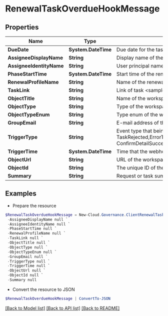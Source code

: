 # RenewalTaskOverdueHookMessage
## Properties

Name | Type | Description | Notes
------------ | ------------- | ------------- | -------------
**DueDate** | **System.DateTime** | Due date for the task assignee to complete the renewal task | [optional] 
**AssigneeDisplayName** | **String** | Display name of the renewal task assignee | [optional] 
**AssigneeIdentityName** | **String** | User principal name of the renewal task assignee | [optional] 
**PhaseStartTime** | **System.DateTime** | Start time of the renewal process | [optional] 
**RenewalProfileName** | **String** | Name of the renewal profile | [optional] 
**TaskLink** | **String** | Link of task  &lt;sample&gt;abc&lt;/sample&gt; | [optional] 
**ObjectTitle** | **String** | Name of the workspace | [optional] 
**ObjectType** | **String** | Type of the workspace | [optional] 
**ObjectTypeEnum** | **String** | Type enum of the workspace, availabe values:SiteCollection,Group,Team,GuestUser,Yammer | [optional] 
**GroupEmail** | **String** | E-mail address of the workspace | [optional] 
**TriggerType** | **String** | Event type that being triggered, available values:RequestSubmitted,RequestCompleted,RequestCancelled,TaskCreated,TaskApproved,  TaskRejected,ErrorTaskCreated,TaskRetried,TaskSkipped,RenewalSuccess,RenewalException,RenewalOverdue,FullyAutoImportSuccess,  ConfirmDetailSuccess,ElectionCompleted,LifecycleInactiveTaskCreated,LifecycleLeaseTaskCreated,ElectionOverdue | [optional] 
**TriggerTime** | **System.DateTime** | Time that the webhook is triggered | [optional] 
**ObjectUrl** | **String** | URL of the workspace | [optional] 
**ObjectId** | **String** | The unique ID of the workspace | [optional] 
**Summary** | **String** | Request or task summary | [optional] 

## Examples

- Prepare the resource
```powershell
$RenewalTaskOverdueHookMessage = New-Cloud.Governance.ClientRenewalTaskOverdueHookMessage  -DueDate null `
 -AssigneeDisplayName null `
 -AssigneeIdentityName null `
 -PhaseStartTime null `
 -RenewalProfileName null `
 -TaskLink null `
 -ObjectTitle null `
 -ObjectType null `
 -ObjectTypeEnum null `
 -GroupEmail null `
 -TriggerType null `
 -TriggerTime null `
 -ObjectUrl null `
 -ObjectId null `
 -Summary null
```

- Convert the resource to JSON
```powershell
$RenewalTaskOverdueHookMessage | ConvertTo-JSON
```

[[Back to Model list]](../README.md#documentation-for-models) [[Back to API list]](../README.md#documentation-for-api-endpoints) [[Back to README]](../README.md)

